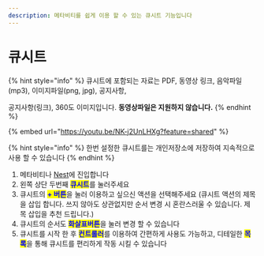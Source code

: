 ```yaml
---
description: 메타비티를 쉽게 이용 할 수 있는 큐시트 기능입니다
---
```


# 큐시트



{% hint style="info" %}
큐시트에 포함되는 자료는 PDF, 동영상 링크, 음악파일(mp3), 이미지파일(png, jpg), 공지사항,&#x20;

공지사항(링크), 360도 이미지입니다. **동영상파일은 지원하지 않습니다.**
{% endhint %}

{% embed url="https://youtu.be/NK-j2UnLHXg?feature=shared" %}

{% hint style="info" %}
한번 설정한 큐시트를는 개인저장소에 저장하여 지속적으로 사용 할 수 있습니다&#x20;
{% endhint %}

1. 메타비티나 [Nest](undefined-1.md)에 진입합니다
2. 왼쪽 상단 두번째 <mark style="color:blue;">**큐시트**</mark>를 눌러주세요
3. 큐시트의 <mark style="color:blue;">**+ 버튼**</mark>을 눌러 이용하고 싶으신 액션을 선택해주세요 (큐시트 액션의 제목을 삽입 합니다. 쓰지 않아도 상관없지만 순서 변경 시 혼란스러울 수 있습니다. 제목 삽입을 추천 드립니다.)
4. 큐시트의 순서도 <mark style="color:blue;">**화살표버튼**</mark>을 눌러 변경 할 수 있습니다&#x20;
5. 큐시트를 시작 한 후 <mark style="color:blue;">**컨트롤러**</mark>를 이용하여 간편하게 사용도 가능하고, 디테일한 <mark style="color:blue;">**목록**</mark>을 통해 큐시트를 편리하게 작동 시킬 수 있습니다&#x20;

